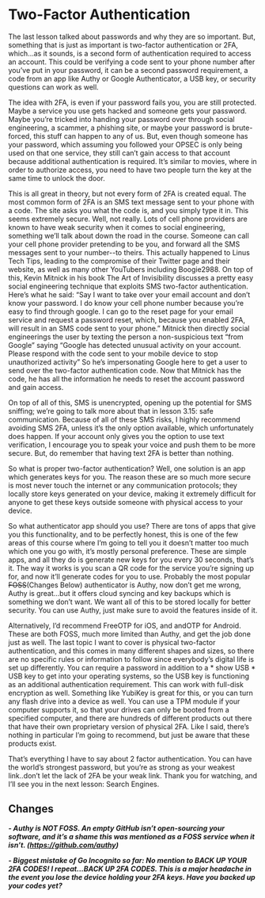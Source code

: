# Two-Factor Authentication

The last lesson talked about passwords and why they are so important. But,
something that is just as important is two-factor authentication or 2FA, which…as
it sounds, is a second form of authentication required to access an account. This
could be verifying a code sent to your phone number after you’ve put in your
password, it can be a second password requirement, a code from an app like
Authy or Google Authenticator, a USB key, or security questions can work as well.

The idea with 2FA, is even if your password fails you, you are still protected.
Maybe a service you use gets hacked and someone gets your password. Maybe
you’re tricked into handing your password over through social engineering, a
scammer, a phishing site, or maybe your password is brute-forced, this stuff can
happen to any of us. But, even though someone has your password, which
assuming you followed your OPSEC is only being used on that one service, they
still can’t gain access to that account because additional authentication is
required. It’s similar to movies, where in order to authorize access, you need to
have two people turn the key at the same time to unlock the door.

This is all great in theory, but not every form of 2FA is created equal. The most
common form of 2FA is an SMS text message sent to your phone with a code. The
site asks you what the code is, and you simply type it in. This seems extremely
secure. Well, not really. Lots of cell phone providers are known to have weak
security when it comes to social engineering, something we’ll talk about down the
road in the course. Someone can call your cell phone provider pretending to be
you, and forward all the SMS messages sent to your number--to theirs. This
actually happened to Linus Tech Tips, leading to the compromise of their Twitter
page and their website, as well as many other YouTubers including Boogie2988.
On top of this, Kevin Mitnick in his book The Art of Invisibility discusses a pretty
easy social engineering technique that exploits SMS two-factor authentication.
Here’s what he said: “Say I want to take over your email account and don’t know
your password. I do know your cell phone number because you’re easy to find
through google. I can go to the reset page for your email service and request a
password reset, which, because you enabled 2FA, will result in an SMS code sent
to your phone.” Mitnick then directly social engineerings the user by texting the
person a non-suspicious text “from Google” saying “Google has detected unusual
activity on your account. Please respond with the code sent to your mobile device
to stop unauthorized activity” So he’s impersonating Google here to get a user to
send over the two-factor authentication code. Now that Mitnick has the code, he
has all the information he needs to reset the account password and gain access.

On top of all of this, SMS is unencrypted, opening up the potential for SMS
sniffing; we’re going to talk more about that in lesson 3.15: safe communication.
Because of all of these SMS risks, I highly recommend avoiding SMS 2FA, unless
it’s the only option available, which unfortunately does happen. If your account
only gives you the option to use text verification, I encourage you to speak your
voice and push them to be more secure. But, do remember that having text 2FA is
better than nothing.

So what is proper two-factor authentication? Well, one solution is an app which
generates keys for you. The reason these are so much more secure is most never
touch the internet or any communication protocols; they locally store keys
generated on your device, making it extremely difficult for anyone to get these
keys outside someone with physical access to your device.

So what authenticator app should you use? There are tons of apps that give you
this functionality, and to be perfectly honest, this is one of the few areas of this
course where I’m going to tell you it doesn’t matter too much which one you go
with, it’s mostly personal preference. These are simple apps, and all they do is
generate new keys for you every 30 seconds, that’s it. The way it works is you scan
a QR code for the service you’re signing up for, and now it’ll generate codes for
you to use. Probably the most popular ~~FOSS~~(Changes Below) authenticator is Authy, now don’t get
me wrong, Authy is great...but it offers cloud syncing and key backups which is
something we don’t want. We want all of this to be stored locally for better
security. You can use Authy, just make sure to avoid the features inside of it.

Alternatively, I’d recommend FreeOTP for iOS, and andOTP for Android. These are
both FOSS, much more limited than Authy, and get the job done just as well.
The last topic I want to cover is physical two-factor authentication, and this
comes in many different shapes and sizes, so there are no specific rules or
information to follow since everybody’s digital life is set up differently. You can
require a password in addition to a * show USB * USB key to get into your
operating systems, so the USB key is functioning as an additional authentication
requirement. This can work with full-disk encryption as well. Something like
YubiKey is great for this, or you can turn any flash drive into a device as well. You
can use a TPM module if your computer supports it, so that your drives can only
be booted from a specified computer, and there are hundreds of different
products out there that have their own proprietary version of physical 2FA. Like I
said, there’s nothing in particular I’m going to recommend, but just be aware that
these products exist.

That’s everything I have to say about 2 factor authentication. You can have the
world’s strongest password, but you’re as strong as your weakest link..don’t let the
lack of 2FA be your weak link. Thank you for watching, and I’ll see you in the next
lesson: Search Engines.

## Changes
***- Authy is NOT FOSS. An empty GitHub isn’t open-sourcing your software, and it’s a shame this
    was mentioned as a FOSS service when it isn’t. (https://github.com/authy)***

***- Biggest mistake of Go Incognito so far: No mention to BACK UP YOUR 2FA CODES! I repeat...BACK UP 2FA CODES. This is a major headache in the event you lose the device holding your 2FA keys.
Have you backed up your codes yet?***
